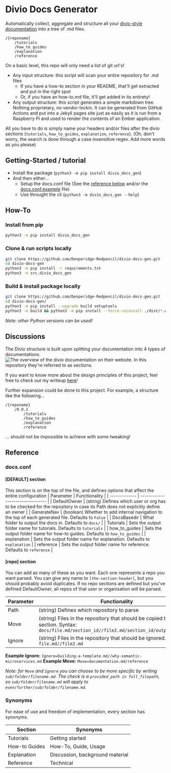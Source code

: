 # Divio Docs Generator

Automatically collect, aggregate and structure all your [divio-style documentation](https://documentation.divio.com/) into a tree of .md files.
```
/{reponame}
    /tutorials
    /how_to_guides
    /explanation
    /reference
```

On a basic level, this repo will only need a list of git url's!

- Any input structure: this script will scan your entire repository for .md files
    - If you have a how-to section in your README, that'll get extracted and put in the right spot
    - Or, if you have an how-to.md file, it'll get added in its entirety!
- Any output structure: this script generates a simple markdown tree. Nothing proprietary, no vendor-lockin. It can be generated from GitHub Actions and put into a Jekyll pages site just as easily as it is run from a Raspberry Pi and used to render the contents of an Ember application.

All you have to do is simply name your headers and/or files after the divio sections (`tutorials`, `how_to_guides`, `explanation`, `reference`). (Oh, don't worry, the search is done through a case insensitive regex. Add more words as you please) 

## Getting-Started / tutorial
- Install the package (`python3 -m pip install divio_docs_gen`)
- And then either...
    - Setup the docs.conf file (See the [reference below](#docsconf) and/or the [docs.conf.example](docs.conf.example) file)
    - Use throught the cli (`python3 -m divio_docs_gen --help`)

## How-To
### Install from pip
```bash
python3 -m pip install divio_docs_gen
```

### Clone & run scripts locally
```bash
git clone https://github.com/Denperidge-Redpencil/divio-docs-gen.git
cd divio-docs-gen
python3 -m pip install -r requirements.txt
python3 -m src.divio_docs_gen
```

### Build & install package locally
```bash
git clone https://github.com/Denperidge-Redpencil/divio-docs-gen.git
cd divio-docs-gen/
python3 -m pip install --upgrade build setuptools
python3 -m build && python3 -m pip install --force-reinstall ./dist/*.whl
```
*Note: other Python versions can be used!*


## Discussions
The Divio structure is built upon splitting your documentation into 4 types of documentations. ![The overview of the divio documentation on their website](https://documentation.divio.com/_images/overview.png). In this repository they're referred to as sections.


If you want to know more about the design principles of this project, feel free to check out my writeup [here](https://github.com/Denperidge-Redpencil/Learning.md/blob/main/Notes/docs.md#design-principles)!

Further expansion could be done to this project. For example, a structure like the following...
```
/{reponame}
    /0.0.1
        /tutorials
        /how_to_guides
        /explanation
        /reference
```
... should not be impossible to achieve with some tweaking!


## Reference

### docs.conf
#### [DEFAULT] section
This section is on the top of the file, and defines options that affect the entire configuration
| Parameter     | Functionality                    |
| ------------- | -------------------------------- |
| DefaultOwner  | (string) Defines which user or org has to be checked for the repository in case its Path does not explicitly define an owner |
| GenerateNav   | (boolean) Whether to add internal navigation to the top of each generated file. Defaults to `False` |
| DocsBasedir   | What folder to output the docs in. Defaults to `docs/` |
| Tutorials     | Sets the output folder name for tutorials. Defaults to `tutorials`    |
| how_to_guides | Sets the output folder name for how-to guides. Defaults to `how_to_guides`    |
| explanation   | Sets the output folder name for explanation. Defaults to `explanation`    |
| reference     | Sets the output folder name for reference. Defaults to `reference`    |


#### [repo] section
You can add as many of these as you want. Each one represents a repo you want parsed. You can give any name to `[the-section-header]`, but you should probably avoid duplicates. If no repo sections are defined but you've defined DefaultOwner, all repos of that user or organisation will be parsed.

| Parameter | Functionality                              |
| --------- | ------------------------------------------ |
| Path      | (string) Defines which repository to parse |
| Move      | (string) Files in the repository that should be copied to a specific section. Syntax: `docs/file.md/section_id//file2.md/section_id/output_filename` |
| Ignore      | (string) Files in the repository that should be ignored. Syntax: `file.md//file2.md` |


**Example Ignore:** `Ignore=building-a-template.md//why-semantic-microservices.md`
**Example Move:** `Move=documentation.md/reference`


*Note: for `Move` and `Ignore` you can choose to be more specific by writing `sub/folder/filename.md`. The check is a `provided_path in full_filepath`, so `sub/folder/filename.md` will apply to `even/further/sub/folder/filename.md`.*




### Synonyms
For ease of use and freedom of implementation, every section has synonyms.

| Section       | Synonyms                        |
| ------------- | ------------------------------- |
| Tutorials     | Getting started                 |
| How-to Guides | How-To, Guide, Usage            |
| Explanation   | Discussion, background material | 
| Reference     | Technical                       |


